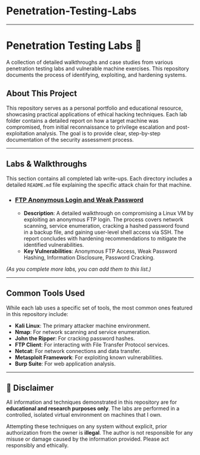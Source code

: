 # Penetration-Testing-Labs


-----

# Penetration Testing Labs 🧪

A collection of detailed walkthroughs and case studies from various penetration testing labs and vulnerable machine exercises. This repository documents the process of identifying, exploiting, and hardening systems.

## About This Project

This repository serves as a personal portfolio and educational resource, showcasing practical applications of ethical hacking techniques. Each lab folder contains a detailed report on how a target machine was compromised, from initial reconnaissance to privilege escalation and post-exploitation analysis. The goal is to provide clear, step-by-step documentation of the security assessment process.

-----

## Labs & Walkthroughs

This section contains all completed lab write-ups. Each directory includes a detailed `README.md` file explaining the specific attack chain for that machine.

  * ### [FTP Anonymous Login and Weak Password]([https://www.google.com/search?q=./FTP-Vulnerability-Walkthrough/README.md](https://github.com/maisamnoyan/Penetration-Testing-Labs/blob/main/FTP%20Anonymous%20Login%20and%20Weak%20Password.pdf))
      * **Description**: A detailed walkthrough on compromising a Linux VM by exploiting an anonymous FTP login. The process covers network scanning, service enumeration, cracking a hashed password found in a backup file, and gaining user-level shell access via SSH. The report concludes with hardening recommendations to mitigate the identified vulnerabilities.
      * **Key Vulnerabilities**: Anonymous FTP Access, Weak Password Hashing, Information Disclosure, Password Cracking.

*(As you complete more labs, you can add them to this list.)*

-----

## Common Tools Used

While each lab uses a specific set of tools, the most common ones featured in this repository include:

  * **Kali Linux**: The primary attacker machine environment.
  * **Nmap**: For network scanning and service enumeration.
  * **John the Ripper**: For cracking password hashes.
  * **FTP Client**: For interacting with File Transfer Protocol services.
  * **Netcat**: For network connections and data transfer.
  * **Metasploit Framework**: For exploiting known vulnerabilities.
  * **Burp Suite**: For web application analysis.

-----

## 📜 Disclaimer

All information and techniques demonstrated in this repository are for **educational and research purposes only**. The labs are performed in a controlled, isolated virtual environment on machines that I own.

Attempting these techniques on any system without explicit, prior authorization from the owner is **illegal**. The author is not responsible for any misuse or damage caused by the information provided. Please act responsibly and ethically.
